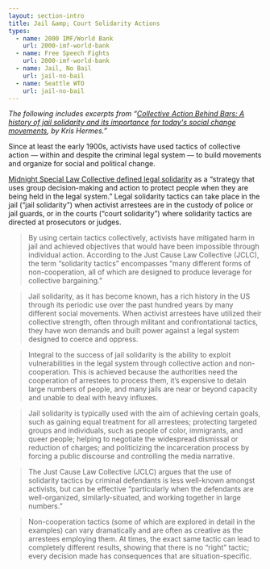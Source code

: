 ```yaml
---
layout: section-intro
title: Jail &amp; Court Solidarity Actions
types:
  - name: 2000 IMF/World Bank
    url: 2000-imf-world-bank
  - name: Free Speech Fights
    url: 2000-imf-world-bank
  - name: Jail, No Bail
    url: jail-no-bail
  - name: Seattle WTO
    url: jail-no-bail
---
```


*The following includes excerpts from “*[*Collective Action Behind Bars: A history of jail solidarity and its importance for today's social change movements*](https://uppingtheanti.org/journal/article/18-collective-action-behind-bars)*, by Kris Hermes.”*  

Since at least the early 1900s, activists have used tactics of collective action — within and despite the criminal legal system — to build movements and organize for social and political change.

[Midnight Special Law Collective defined legal solidarity](http://www.midnightspecial.net/files/legalsolidarityhandbook.pdf) as a “strategy that uses group decision-making and action to protect people when they are being held in the legal system.” Legal solidarity tactics can take place in the jail (“jail solidarity”) when activist arrestees are in the custody of police or jail guards, or in the courts (“court solidarity”) where solidarity tactics are directed at prosecutors or judges. 

> By using certain tactics collectively, activists have mitigated harm in jail and achieved objectives that would have been impossible through individual action. According to the Just Cause Law Collective (JCLC), the term “solidarity tactics” encompasses “many different forms of non-cooperation, all of which are designed to produce leverage for collective bargaining.” 

> Jail solidarity, as it has become known, has a rich history in the US through its periodic use over the past hundred years by many different social movements. When activist arrestees have utilized their collective strength, often through militant and confrontational tactics, they have won demands and built power against a legal system designed to coerce and oppress. 

> Integral to the success of jail solidarity is the ability to exploit vulnerabilities in the legal system through collective action and non-cooperation. This is achieved because the authorities need the cooperation of arrestees to process them, it’s expensive to detain large numbers of people, and many jails are near or beyond capacity and unable to deal with heavy influxes. 

> Jail solidarity is typically used with the aim of achieving certain goals, such as gaining equal treatment for all arrestees; protecting targeted groups and individuals, such as people of color, immigrants, and queer people; helping to negotiate the widespread dismissal or reduction of charges; and politicizing the incarceration process by forcing a public discourse and controlling the media narrative.

> The Just Cause Law Collective (JCLC) argues that the use of solidarity tactics by criminal defendants is less well-known amongst activists, but can be effective “particularly when the defendants are well-organized, similarly-situated, and working together in large numbers.” 

> Non-cooperation tactics (some of which are explored in detail in the examples) can vary dramatically and are often as creative as the arrestees employing them. At times, the exact same tactic can lead to completely different results, showing that there is no “right” tactic; every decision made has consequences that are situation-specific.

